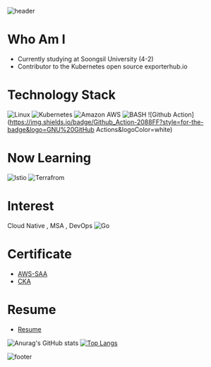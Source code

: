 ![header](https://capsule-render.vercel.app/api?type=wave&color=auto&height=180&section=header&text=Sangwon%20lee&fontSize=86)

# Who Am I
- Currently studying at Soongsil University (4-2)
- Contributor to the Kubernetes open source exporterhub.io 

# Technology Stack  
![Linux](https://img.shields.io/badge/linux-FCC624?style=for-the-badge&logo=linux&logoColor=black) ![Kubernetes](https://img.shields.io/badge/kubernetes-326CE5?style=for-the-badge&logo=kubernetes&logoColor=white) ![Amazon AWS](https://img.shields.io/badge/AWS-232F3E?style=for-the-badge&logo=Amazon%20AWS&logoColor=white) ![BASH](https://img.shields.io/badge/Bash-4EAA25?style=for-the-badge&logo=GNU%20BASH&logoColor=white)
![Github Action](https://img.shields.io/badge/Github_Action-2088FF?style=for-the-badge&logo=GNU%20GitHub Actions&logoColor=white)

# Now Learning
![Istio](https://img.shields.io/badge/Istio-466BB0?style=for-the-badge&logo=istio&logoColor=white) ![Terrafrom](https://img.shields.io/badge/Terraform-7B42BC?style=for-the-badge&logo=Terraform&logoColor=white)

# Interest
Cloud Native , MSA , DevOps 
![Go](https://img.shields.io/badge/Go-00ADD8?style=for-the-badge&logo=Go&logoColor=white)

# Certificate 
* [AWS-SAA](https://github.com/EleSangwon/AWS-SAA)
* [CKA](https://github.com/EleSangwon/CKA)

# Resume 
* [Resume](https://upbeat-acorn-a55.notion.site/Sangwon-lee-8662ecbb788e4146bbc9e82cbb4088b5)

![Anurag's GitHub stats](https://github-readme-stats.vercel.app/api?username=EleSangwon&show_icons=true&theme=radical)
[![Top Langs](https://github-readme-stats.vercel.app/api/top-langs/?username=EleSangwon&layout=compact)](https://github.com/anuraghazra/github-readme-stats)

![footer](https://capsule-render.vercel.app/api?type=waving&color=F2CB61&height=100&section=footer)
